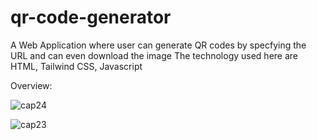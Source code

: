 # qr-code-generator
A Web Application where user can generate QR codes by specfying the URL and can even download the image
The technology used here are HTML, Tailwind CSS, Javascript

Overview:

![cap24](https://user-images.githubusercontent.com/64723465/209476602-5e0f5c58-e356-454c-b84d-aaeadc1cb26f.png)


![cap23](https://user-images.githubusercontent.com/64723465/209476605-f9c830f1-58d3-4570-8bda-2a83d369401d.png)
